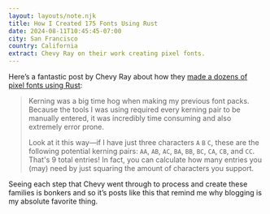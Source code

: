 ```yaml
---
layout: layouts/note.njk
title: How I Created 175 Fonts Using Rust
date: 2024-08-11T10:45:45-07:00
city: San Francisco
country: California
extract: Chevy Ray on their work creating pixel fonts.
---
```


Here’s a fantastic post by Chevy Ray about how they [made a dozens of pixel fonts using Rust](https://chevyray.dev/blog/creating-175-fonts/):

> Kerning was a big time hog when making my previous font packs. Because the tools I was using required every kerning pair to be manually entered, it was incredibly time consuming and also extremely error prone.
> 
> Look at it this way—if I have just three characters `A` `B` `C`, these are the following potential kerning pairs: `AA`, `AB`, `AC`, `BA`, `BB`, `BC`, `CA`, `CB`, and `CC`. That's 9 total entries! In fact, you can calculate how many entries you (may) need by just squaring the amount of characters you support.

Seeing each step that Chevy went through to process and create these families is bonkers and so it’s posts like this that remind me why blogging is my absolute favorite thing.
